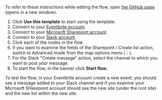 To refer to these instructions while editing the flow, open [the GitHub page](https://github.com/ot4i/app-connect-templates/blob/main/resources/markdown/Create%20a%20Sharepoint%20team%20site%20for%20the%20new%20Eventbrite%20event_instructions.md) (opens in a new window).

1. Click **Use this template** to start using the template.
1. Connect to your [Eventbrite account](https://ibm.biz/aaseventbrite).
1. Connect to your [Microsoft Sharepoint account](https://ibm.biz/aasmssharepoint).
1. Connect to your [Slack account](http://ibm.biz/aasslack).
1. Click each of the nodes in the flow
1. If you want to examine the fields of the Sharepoint / Create list action, switch to Advanced mode from the map options menu (&vellip;).
1. For the Slack "Create message" action, select the channel to which you want to post your message.
1. To start the flow, in the banner click **Start flow**.

To test the flow, in your Eventbrite account create a new event; you should see a message added to your Slack channel and if you examine your Microsoft SHarepoint account should see the new site (under the root site) and the new list within the new site.
